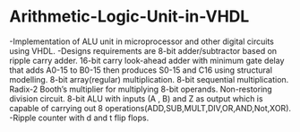 # Arithmetic-Logic-Unit-in-VHDL

-Implementation of ALU unit in microprocessor and other digital circuits using VHDL.
-Designs requirements are
  8-bit adder/subtractor based on ripple carry adder.
  16-bit carry look-ahead adder with minimum gate delay that adds A0-15 to B0-15 then produces S0-15 and C16 using structural modelling.
  8-bit array(regular) multiplication.
  8-bit sequential multiplication.
  Radix-2 Booth’s multiplier for multiplying 8-bit operands.
  Non-restoring division circuit.
  8-bit ALU with inputs (A , B) and Z as output which is capable of carrying out 8 operations(ADD,SUB,MULT,DIV,OR,AND,Not,XOR).
-Ripple counter with d and t flip flops.
